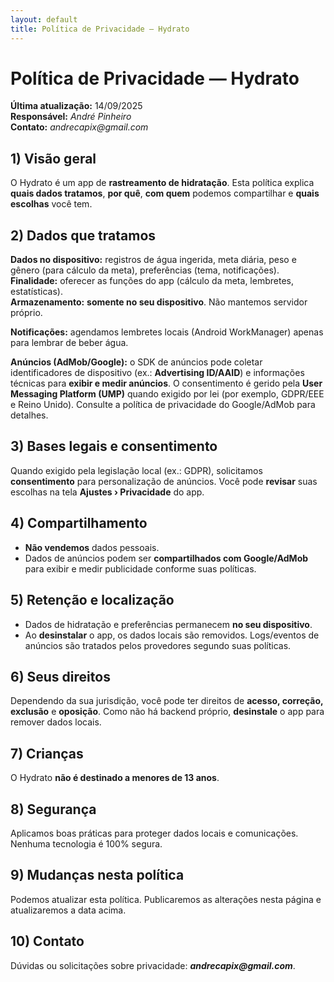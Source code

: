 ```yaml
---
layout: default
title: Política de Privacidade — Hydrato
---
```


# Política de Privacidade — Hydrato

**Última atualização:** 14/09/2025  
**Responsável:** _André Pinheiro_  
**Contato:** _andrecapix@gmail.com_

## 1) Visão geral
O Hydrato é um app de **rastreamento de hidratação**. Esta política explica **quais dados tratamos**, **por quê**, **com quem** podemos compartilhar e **quais escolhas** você tem.

## 2) Dados que tratamos
**Dados no dispositivo:** registros de água ingerida, meta diária, peso e gênero (para cálculo da meta), preferências (tema, notificações).  
**Finalidade:** oferecer as funções do app (cálculo da meta, lembretes, estatísticas).  
**Armazenamento:** **somente no seu dispositivo**. Não mantemos servidor próprio.

**Notificações:** agendamos lembretes locais (Android WorkManager) apenas para lembrar de beber água.

**Anúncios (AdMob/Google):** o SDK de anúncios pode coletar identificadores de dispositivo (ex.: **Advertising ID/AAID**) e informações técnicas para **exibir e medir anúncios**. O consentimento é gerido pela **User Messaging Platform (UMP)** quando exigido por lei (por exemplo, GDPR/EEE e Reino Unido). Consulte a política de privacidade do Google/AdMob para detalhes.

## 3) Bases legais e consentimento
Quando exigido pela legislação local (ex.: GDPR), solicitamos **consentimento** para personalização de anúncios. Você pode **revisar** suas escolhas na tela **Ajustes › Privacidade** do app.

## 4) Compartilhamento
- **Não vendemos** dados pessoais.
- Dados de anúncios podem ser **compartilhados com Google/AdMob** para exibir e medir publicidade conforme suas políticas.

## 5) Retenção e localização
- Dados de hidratação e preferências permanecem **no seu dispositivo**.
- Ao **desinstalar** o app, os dados locais são removidos. Logs/eventos de anúncios são tratados pelos provedores segundo suas políticas.

## 6) Seus direitos
Dependendo da sua jurisdição, você pode ter direitos de **acesso, correção, exclusão** e **oposição**. Como não há backend próprio, **desinstale** o app para remover dados locais.

## 7) Crianças
O Hydrato **não é destinado a menores de 13 anos**.

## 8) Segurança
Aplicamos boas práticas para proteger dados locais e comunicações. Nenhuma tecnologia é 100% segura.

## 9) Mudanças nesta política
Podemos atualizar esta política. Publicaremos as alterações nesta página e atualizaremos a data acima.

## 10) Contato
Dúvidas ou solicitações sobre privacidade: **_andrecapix@gmail.com_**.
